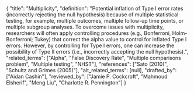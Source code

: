 {
    "title": "Multiplicity",
    "definition": "Potential inflation of Type I error rates (incorrectly rejecting the null hypothesis) because of multiple statistical testing, for example, multiple outcomes, multiple follow-up time points, or multiple subgroup analyses. To overcome issues with multiplicity, researchers will often apply controlling procedures (e.g., Bonferroni, Holm-Bonferroni; Tukey) that correct the alpha value to control for inflated Type I errors. However, by controlling for Type I errors, one can increase the possibility of Type II errors (i.e., incorrectly accepting the null hypothesis).",
    "related_terms": ["Alpha", "False Discovery Rate", "Multiple comparisons problem", "Multiple testing", "NHST"],
    "references": ["Sato (2010)", "Schultz and Grimes (2005)"],
    "alt_related_terms": [null],
    "drafted_by": ["Aidan Cashin"],
    "reviewed_by": ["Jamie P. Cockcroft", "Mahmoud Elsherif", "Meng Liu", "Charlotte R. Pennington"]
  }
